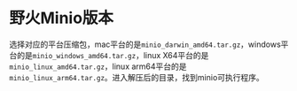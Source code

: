 # 野火Minio版本
选择对应的平台压缩包，mac平台的是```minio_darwin_amd64.tar.gz```，windows平台的是```minio_windows_amd64.tar.gz```，linux X64平台的是```minio_linux_amd64.tar.gz```，linux arm64平台的是```minio_linux_arm64.tar.gz```。进入解压后的目录，找到minio可执行程序。

